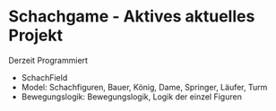 # Schachgame - Aktives aktuelles Projekt 

Derzeit Programmiert
- SchachField
- Model: Schachfiguren, Bauer, König, Dame, Springer, Läufer, Turm
- Bewegungslogik: Bewegungslogik, Logik der einzel Figuren
